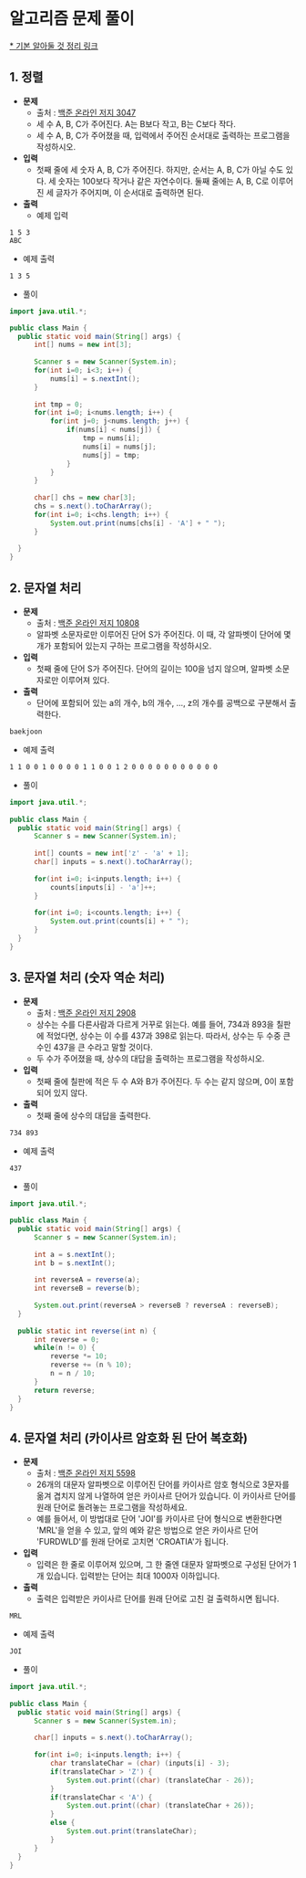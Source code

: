 # 알고리즘 문제 풀이 

[* 기본 알아둘 것 정리 링크](https://github.com/ksu3101/TIL/blob/master/Algorithm/base.md)  
  
## 1. 정렬
- **문제**
  - 출처 : [백준 온라인 저지 3047](https://www.acmicpc.net/problem/3047) 
  - 세 수 A, B, C가 주어진다. A는 B보다 작고, B는 C보다 작다.
  - 세 수 A, B, C가 주어졌을 때, 입력에서 주어진 순서대로 출력하는 프로그램을 작성하시오.
- **입력** 
  - 첫째 줄에 세 숫자 A, B, C가 주어진다. 하지만, 순서는 A, B, C가 아닐 수도 있다. 세 숫자는 100보다 작거나 같은 자연수이다. 둘째 줄에는 A, B, C로 이루어진 세 글자가 주어지며, 이 순서대로 출력하면 된다.
- **출력**
  - 예제 입력
```
1 5 3
ABC
```
- 예제 출력
```
1 3 5
```
- 풀이 

```java
import java.util.*;

public class Main {  
  public static void main(String[] args) {
      int[] nums = new int[3];
      
      Scanner s = new Scanner(System.in);
      for(int i=0; i<3; i++) {
          nums[i] = s.nextInt();
      }
      
      int tmp = 0;
      for(int i=0; i<nums.length; i++) {
          for(int j=0; j<nums.length; j++) {
              if(nums[i] < nums[j]) {
                  tmp = nums[i];
                  nums[i] = nums[j];
                  nums[j] = tmp;
              }
          }
      }
      
      char[] chs = new char[3];
      chs = s.next().toCharArray();
      for(int i=0; i<chs.length; i++) {
          System.out.print(nums[chs[i] - 'A'] + " ");
      }
      
  }
}
```

## 2. 문자열 처리 
- **문제**
  - 출처 : [백준 온라인 저지 10808](https://www.acmicpc.net/problem/10808) 
  - 알파벳 소문자로만 이루어진 단어 S가 주어진다. 이 때, 각 알파벳이 단어에 몇 개가 포함되어 있는지 구하는 프로그램을 작성하시오.
- **입력** 
  - 첫째 줄에 단어 S가 주어진다. 단어의 길이는 100을 넘지 않으며, 알파벳 소문자로만 이루어져 있다.
- **출력**
  - 단어에 포함되어 있는 a의 개수, b의 개수, …, z의 개수를 공백으로 구분해서 출력한다.
```
baekjoon
```
- 예제 출력
```
1 1 0 0 1 0 0 0 0 1 1 0 0 1 2 0 0 0 0 0 0 0 0 0 0 0
```
- 풀이 

```java
import java.util.*;
 
public class Main {  
  public static void main(String[] args) {
      Scanner s = new Scanner(System.in);
       
      int[] counts = new int['z' - 'a' + 1];
      char[] inputs = s.next().toCharArray();
       
      for(int i=0; i<inputs.length; i++) {
          counts[inputs[i] - 'a']++;
      }
       
      for(int i=0; i<counts.length; i++) {
          System.out.print(counts[i] + " ");
      }
  }
}
```

## 3. 문자열 처리 (숫자 역순 처리) 
- **문제**
  - 출처 : [백준 온라인 저지 2908](https://www.acmicpc.net/problem/2908) 
  - 상수는 수를 다른사람과 다르게 거꾸로 읽는다. 예를 들어, 734과 893을 칠판에 적었다면, 상수는 이 수를 437과 398로 읽는다. 따라서, 상수는 두 수중 큰 수인 437을 큰 수라고 말할 것이다.
  - 두 수가 주어졌을 때, 상수의 대답을 출력하는 프로그램을 작성하시오.
- **입력** 
  - 첫째 줄에 칠판에 적은 두 수 A와 B가 주어진다. 두 수는 같지 않으며, 0이 포함되어 있지 않다.
- **출력**
  - 첫째 줄에 상수의 대답을 출력한다.
```
734 893
```
- 예제 출력
```
437
```
- 풀이 

```java
import java.util.*;
 
public class Main {  
  public static void main(String[] args) {
      Scanner s = new Scanner(System.in);
       
      int a = s.nextInt();
      int b = s.nextInt();
       
      int reverseA = reverse(a);
      int reverseB = reverse(b);
       
      System.out.print(reverseA > reverseB ? reverseA : reverseB);
  }
   
  public static int reverse(int n) {
      int reverse = 0;
      while(n != 0) {
          reverse *= 10;
          reverse += (n % 10);
          n = n / 10;
      }
      return reverse;
  }
}
```

## 4. 문자열 처리 (카이사르 암호화 된 단어 복호화) 
- **문제**
  - 출처 : [백준 온라인 저지 5598](https://www.acmicpc.net/problem/5598) 
  - 26개의 대문자 알파벳으로 이루어진 단어를 카이사르 암호 형식으로 3문자를 옮겨 겹치지 않게 나열하여 얻은 카이사르 단어가 있습니다. 이 카이사르 단어를 원래 단어로 돌려놓는 프로그램을 작성하세요.
  - 예를 들어서, 이 방법대로 단어 'JOI'를 카이사르 단어 형식으로 변환한다면 'MRL'을 얻을 수 있고, 앞의 예와 같은 방법으로 얻은 카이사르 단어 'FURDWLD'를 원래 단어로 고치면 'CROATIA'가 됩니다.
- **입력** 
  - 입력은 한 줄로 이루어져 있으며, 그 한 줄엔 대문자 알파벳으로 구성된 단어가 1개 있습니다. 입력받는 단어는 최대 1000자 이하입니다.
- **출력**
  - 출력은 입력받은 카이사르 단어를 원래 단어로 고친 걸 출력하시면 됩니다.
```
MRL
```
- 예제 출력
```
JOI
```
- 풀이 

```java
import java.util.*;
 
public class Main {  
  public static void main(String[] args) {
      Scanner s = new Scanner(System.in);
       
      char[] inputs = s.next().toCharArray();
       
      for(int i=0; i<inputs.length; i++) {
          char translateChar = (char) (inputs[i] - 3);
          if(translateChar > 'Z') {
              System.out.print((char) (translateChar - 26));
          }
          if(translateChar < 'A') {
              System.out.print((char) (translateChar + 26));
          }
          else {
              System.out.print(translateChar);    
          }
      }
  }
}
```
